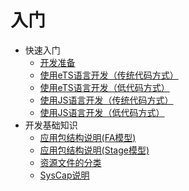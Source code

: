 # 入门

- 快速入门
    - [开发准备](start-overview.md)
    - [使用eTS语言开发（传统代码方式）](start-with-ets.md)
    - [使用eTS语言开发（低代码方式）](start-with-ets-low-code.md)
    - [使用JS语言开发（传统代码方式）](start-with-js.md)
    - [使用JS语言开发（低代码方式）](start-with-js-low-code.md)
- 开发基础知识
    - [应用包结构说明(FA模型)](package-structure.md)
    - [应用包结构说明(Stage模型)](module-structure.md)
    - [资源文件的分类](basic-resource-file-categories.md)
    - [SysCap说明](syscap.md)

